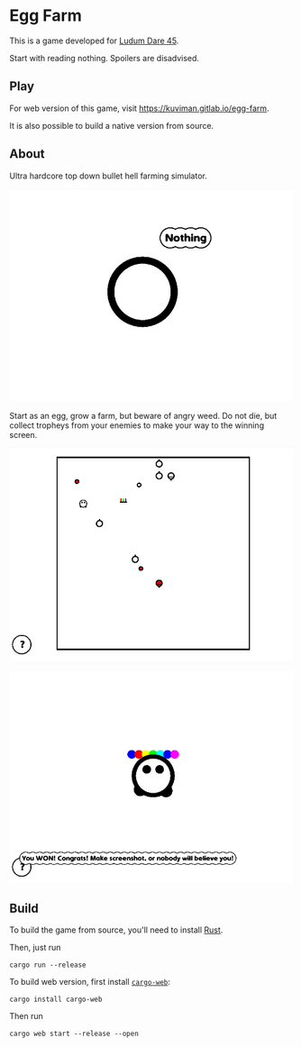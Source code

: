 # Egg Farm

This is a game developed for [Ludum Dare 45](https://ldjam.com/events/ludum-dare/45).

Start with reading nothing. Spoilers are disadvised.

## Play

For web version of this game, visit https://kuviman.gitlab.io/egg-farm.

It is also possible to build a native version from source.

## About

Ultra hardcore top down bullet hell farming simulator.

![Start](start_with_nothing.gif)

Start as an egg, grow a farm, but beware of angry weed. Do not die, but collect tropheys from your enemies to make your way to the winning screen.

![Gameplay](gameplay.gif)

![Win](win.gif)

## Build

To build the game from source, you'll need to install [Rust](https://rustup.rs/).

Then, just run

```shell
cargo run --release
```

To build web version, first install [`cargo-web`](https://github.com/koute/cargo-web):

```shell
cargo install cargo-web
```

Then run

```shell
cargo web start --release --open
```